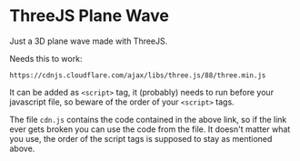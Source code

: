 # ThreeJS Plane Wave

Just a 3D plane wave made with ThreeJS.

Needs this to work:
```
https://cdnjs.cloudflare.com/ajax/libs/three.js/88/three.min.js
```
It can be added as `<script>` tag, it (probably) needs to run before your javascript file, so beware of the order of your `<script>` tags.

The file `cdn.js` contains the code contained in the above link, so if the link ever gets broken you can use the code from the file. It doesn't matter what you use, the order of the script tags is supposed to stay as mentioned above.


